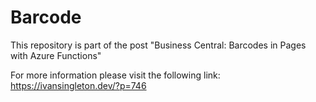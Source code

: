 # Barcode

This repository is part of the post "Business Central: Barcodes in Pages with Azure Functions"

For more information please visit the following link: https://ivansingleton.dev/?p=746
